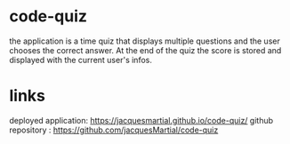 # code-quiz

the application is a time quiz that displays multiple questions and the user chooses the correct answer. At the end of the quiz the score is stored and displayed with the current user's infos.

# links

deployed application: https://jacquesmartial.github.io/code-quiz/
github repository : https://github.com/jacquesMartial/code-quiz

